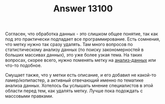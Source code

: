 ﻿---
title: "Answer 13100"
se.owner.user_id: 240512
se.owner.display_name: "MSDN.WhiteKnight"
se.owner.link: "https://ru.meta.stackoverflow.com/users/240512/msdn-whiteknight"
se.answer_id: 13100
se.question_id: 13072
se.post_type: answer
se.is_accepted: True
---
<p>Согласен, что обработка данных - это слишком общее понятие, так как под это практически подпадает все программирование. Есть сомнения, что метку нужно так сразу удалять. Там много вопросов по статистическому анализу данных (по поиску закономерностей в больших массивах данных), это уже более узкая тема. На таких вопросах, скорее всего, нужно поменять метку на <a href="https://ru.stackoverflow.com/questions/tagged/%d0%b0%d0%bd%d0%b0%d0%bb%d0%b8%d0%b7-%d0%b4%d0%b0%d0%bd%d0%bd%d1%8b%d1%85" class="post-tag" title="показать вопросы с меткой [анализ-данных]" aria-label="показать вопросы с меткой [анализ-данных]" rel="tag" aria-labelledby="tag-анализ-данных-tooltip-container">анализ-данных</a> или что-то подобное.</p>
<p>Смущает также, что у метки есть описание, и его добавил не какой-то ламер/копипастер, а активный отвечающий именно по тематике анализа данных. Хотелось бы услышать мнение специалистов в этой области перед тем, как удалять метку. Лучше пока подождать с массовыми правками.</p>
